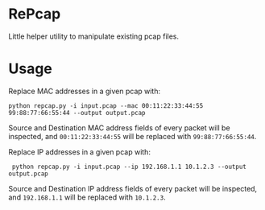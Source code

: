 # RePcap
Little helper utility to manipulate existing pcap files.

# Usage

Replace MAC addresses in a given pcap with:

```
python repcap.py -i input.pcap --mac 00:11:22:33:44:55 99:88:77:66:55:44 --output output.pcap
```

Source and Destination MAC address fields of every packet will be inspected, and `00:11:22:33:44:55` will be replaced with `99:88:77:66:55:44`.

Replace IP addresses in a given pcap with:

```
 python repcap.py -i input.pcap --ip 192.168.1.1 10.1.2.3 --output output.pcap       
```

Source and Destination IP address fields of every packet will be inspected, and `192.168.1.1` will be replaced with `10.1.2.3`.
